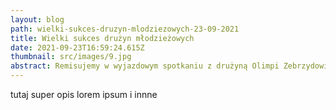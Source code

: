 ```yaml
---
layout: blog
path: wielki-sukces-druzyn-mlodziezowych-23-09-2021
title: Wielki sukces drużyn młodzieżowych
date: 2021-09-23T16:59:24.615Z
thumbnail: src/images/9.jpg
abstract: Remisujemy w wyjazdowym spotkaniu z drużyną Olimpi Zebrzydowice 0:0
---
```

tutaj super opis lorem ipsum i innne